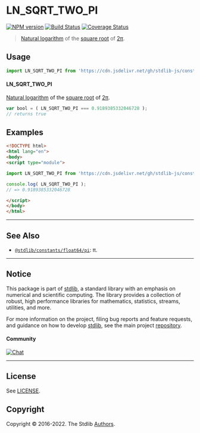 <!--

@license Apache-2.0

Copyright (c) 2018 The Stdlib Authors.

Licensed under the Apache License, Version 2.0 (the "License");
you may not use this file except in compliance with the License.
You may obtain a copy of the License at

   http://www.apache.org/licenses/LICENSE-2.0

Unless required by applicable law or agreed to in writing, software
distributed under the License is distributed on an "AS IS" BASIS,
WITHOUT WARRANTIES OR CONDITIONS OF ANY KIND, either express or implied.
See the License for the specific language governing permissions and
limitations under the License.

-->

# LN_SQRT_TWO_PI

[![NPM version][npm-image]][npm-url] [![Build Status][test-image]][test-url] [![Coverage Status][coverage-image]][coverage-url] <!-- [![dependencies][dependencies-image]][dependencies-url] -->

> [Natural logarithm][@stdlib/math/base/special/ln] of the [square root][@stdlib/math/base/special/sqrt] of [2π][@stdlib/constants/float64/pi].



<section class="usage">

## Usage

```javascript
import LN_SQRT_TWO_PI from 'https://cdn.jsdelivr.net/gh/stdlib-js/constants-float64-ln-sqrt-two-pi@esm/index.mjs';
```

#### LN_SQRT_TWO_PI

[Natural logarithm][@stdlib/math/base/special/ln] of the [square root][@stdlib/math/base/special/sqrt] of [2π][@stdlib/constants/float64/pi].

```javascript
var bool = ( LN_SQRT_TWO_PI === 0.9189385332046728 );
// returns true
```

</section>

<!-- /.usage -->

<section class="examples">

## Examples

<!-- TODO: better example -->

<!-- eslint no-undef: "error" -->

```html
<!DOCTYPE html>
<html lang="en">
<body>
<script type="module">

import LN_SQRT_TWO_PI from 'https://cdn.jsdelivr.net/gh/stdlib-js/constants-float64-ln-sqrt-two-pi@esm/index.mjs';

console.log( LN_SQRT_TWO_PI );
// => 0.9189385332046728

</script>
</body>
</html>
```

</section>

<!-- /.examples -->

<!-- C interface documentation. -->



<!-- Section for related `stdlib` packages. Do not manually edit this section, as it is automatically populated. -->

<section class="related">

* * *

## See Also

-   <span class="package-name">[`@stdlib/constants/float64/pi`][@stdlib/constants/float64/pi]</span><span class="delimiter">: </span><span class="description">π.</span>

</section>

<!-- /.related -->

<!-- Section for all links. Make sure to keep an empty line after the `section` element and another before the `/section` close. -->


<section class="main-repo" >

* * *

## Notice

This package is part of [stdlib][stdlib], a standard library with an emphasis on numerical and scientific computing. The library provides a collection of robust, high performance libraries for mathematics, statistics, streams, utilities, and more.

For more information on the project, filing bug reports and feature requests, and guidance on how to develop [stdlib][stdlib], see the main project [repository][stdlib].

#### Community

[![Chat][chat-image]][chat-url]

---

## License

See [LICENSE][stdlib-license].


## Copyright

Copyright &copy; 2016-2022. The Stdlib [Authors][stdlib-authors].

</section>

<!-- /.stdlib -->

<!-- Section for all links. Make sure to keep an empty line after the `section` element and another before the `/section` close. -->

<section class="links">

[npm-image]: http://img.shields.io/npm/v/@stdlib/constants-float64-ln-sqrt-two-pi.svg
[npm-url]: https://npmjs.org/package/@stdlib/constants-float64-ln-sqrt-two-pi

[test-image]: https://github.com/stdlib-js/constants-float64-ln-sqrt-two-pi/actions/workflows/test.yml/badge.svg?branch=v0.0.8
[test-url]: https://github.com/stdlib-js/constants-float64-ln-sqrt-two-pi/actions/workflows/test.yml?query=branch:v0.0.8

[coverage-image]: https://img.shields.io/codecov/c/github/stdlib-js/constants-float64-ln-sqrt-two-pi/main.svg
[coverage-url]: https://codecov.io/github/stdlib-js/constants-float64-ln-sqrt-two-pi?branch=main

<!--

[dependencies-image]: https://img.shields.io/david/stdlib-js/constants-float64-ln-sqrt-two-pi.svg
[dependencies-url]: https://david-dm.org/stdlib-js/constants-float64-ln-sqrt-two-pi/main

-->

[chat-image]: https://img.shields.io/gitter/room/stdlib-js/stdlib.svg
[chat-url]: https://gitter.im/stdlib-js/stdlib/

[stdlib]: https://github.com/stdlib-js/stdlib

[stdlib-authors]: https://github.com/stdlib-js/stdlib/graphs/contributors

[umd]: https://github.com/umdjs/umd
[es-module]: https://developer.mozilla.org/en-US/docs/Web/JavaScript/Guide/Modules

[deno-url]: https://github.com/stdlib-js/constants-float64-ln-sqrt-two-pi/tree/deno
[umd-url]: https://github.com/stdlib-js/constants-float64-ln-sqrt-two-pi/tree/umd
[esm-url]: https://github.com/stdlib-js/constants-float64-ln-sqrt-two-pi/tree/esm
[branches-url]: https://github.com/stdlib-js/constants-float64-ln-sqrt-two-pi/blob/main/branches.md

[stdlib-license]: https://raw.githubusercontent.com/stdlib-js/constants-float64-ln-sqrt-two-pi/main/LICENSE

[@stdlib/math/base/special/ln]: https://github.com/stdlib-js/math-base-special-ln/tree/esm

[@stdlib/math/base/special/sqrt]: https://github.com/stdlib-js/math-base-special-sqrt/tree/esm

<!-- <related-links> -->

[@stdlib/constants/float64/pi]: https://github.com/stdlib-js/constants-float64-pi/tree/esm

<!-- </related-links> -->

</section>

<!-- /.links -->
